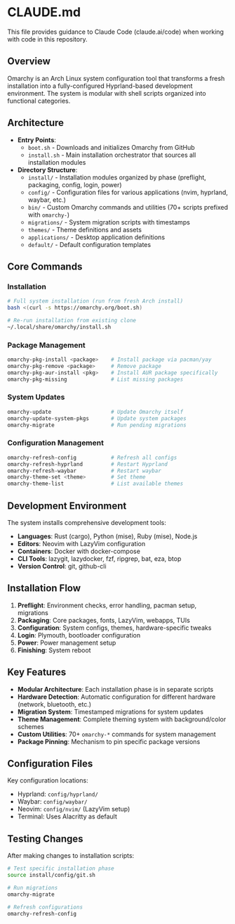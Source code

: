 # CLAUDE.md

This file provides guidance to Claude Code (claude.ai/code) when working with code in this repository.

## Overview

Omarchy is an Arch Linux system configuration tool that transforms a fresh installation into a fully-configured Hyprland-based development environment. The system is modular with shell scripts organized into functional categories.

## Architecture

- **Entry Points**: 
  - `boot.sh` - Downloads and initializes Omarchy from GitHub
  - `install.sh` - Main installation orchestrator that sources all installation modules
- **Directory Structure**:
  - `install/` - Installation modules organized by phase (preflight, packaging, config, login, power)
  - `config/` - Configuration files for various applications (nvim, hyprland, waybar, etc.)
  - `bin/` - Custom Omarchy commands and utilities (70+ scripts prefixed with `omarchy-`)
  - `migrations/` - System migration scripts with timestamps
  - `themes/` - Theme definitions and assets
  - `applications/` - Desktop application definitions
  - `default/` - Default configuration templates

## Core Commands

### Installation
```bash
# Full system installation (run from fresh Arch install)
bash <(curl -s https://omarchy.org/boot.sh)

# Re-run installation from existing clone
~/.local/share/omarchy/install.sh
```

### Package Management
```bash
omarchy-pkg-install <package>    # Install package via pacman/yay
omarchy-pkg-remove <package>     # Remove package
omarchy-pkg-aur-install <pkg>    # Install AUR package specifically
omarchy-pkg-missing              # List missing packages
```

### System Updates
```bash
omarchy-update                   # Update Omarchy itself
omarchy-update-system-pkgs       # Update system packages
omarchy-migrate                  # Run pending migrations
```

### Configuration Management
```bash
omarchy-refresh-config           # Refresh all configs
omarchy-refresh-hyprland         # Restart Hyprland
omarchy-refresh-waybar           # Restart waybar
omarchy-theme-set <theme>        # Set theme
omarchy-theme-list               # List available themes
```

## Development Environment

The system installs comprehensive development tools:
- **Languages**: Rust (cargo), Python (mise), Ruby (mise), Node.js
- **Editors**: Neovim with LazyVim configuration
- **Containers**: Docker with docker-compose
- **CLI Tools**: lazygit, lazydocker, fzf, ripgrep, bat, eza, btop
- **Version Control**: git, github-cli

## Installation Flow

1. **Preflight**: Environment checks, error handling, pacman setup, migrations
2. **Packaging**: Core packages, fonts, LazyVim, webapps, TUIs
3. **Configuration**: System configs, themes, hardware-specific tweaks
4. **Login**: Plymouth, bootloader configuration
5. **Power**: Power management setup
6. **Finishing**: System reboot

## Key Features

- **Modular Architecture**: Each installation phase is in separate scripts
- **Hardware Detection**: Automatic configuration for different hardware (network, bluetooth, etc.)
- **Migration System**: Timestamped migrations for system updates
- **Theme Management**: Complete theming system with background/color schemes
- **Custom Utilities**: 70+ `omarchy-*` commands for system management
- **Package Pinning**: Mechanism to pin specific package versions

## Configuration Files

Key configuration locations:
- Hyprland: `config/hyprland/`
- Waybar: `config/waybar/`
- Neovim: `config/nvim/` (LazyVim setup)
- Terminal: Uses Alacritty as default

## Testing Changes

After making changes to installation scripts:
```bash
# Test specific installation phase
source install/config/git.sh

# Run migrations
omarchy-migrate

# Refresh configurations
omarchy-refresh-config
```